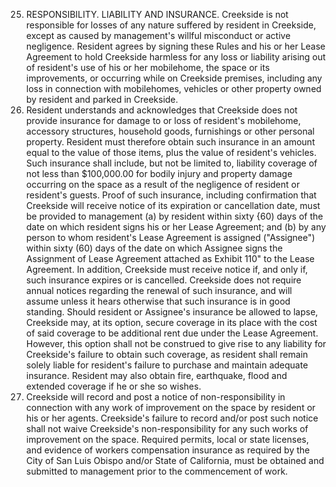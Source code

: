 25. RESPONSIBILITY. LIABILITY AND INSURANCE. Creekside is not responsible for losses of any nature suffered by resident in Creekside, except as caused by management's willful misconduct or active negligence. Resident agrees by signing these Rules and his or her Lease Agreement to hold Creekside harmless for any loss or liability arising out of resident's use of his or her mobilehome, the space or its improvements, or occurring while on Creekside premises, including any loss in connection with mobilehomes, vehicles or other property owned by resident and parked in Creekside.
   1. Resident understands and acknowledges that Creekside does not provide insurance for damage to or loss of resident's mobilehome, accessory structures, household goods, furnishings or other personal property. Resident must therefore obtain such insurance in an amount equal to the value of those items, plus the value of resident's vehicles. Such insurance shall include, but not be limited to, liability coverage of not less than $100,000.00 for bodily injury and property damage occurring on the space as a result of the negligence of resident or resident's guests. Proof of such insurance, including confirmation that Creekside will receive notice of its expiration or cancellation date, must be provided to management (a) by resident within sixty {60) days of the date on which resident signs his or her Lease Agreement; and (b) by any person to whom resident's Lease Agreement is assigned ("Assignee") within sixty (60) days of the date on which Assignee signs the Assignment of Lease Agreement attached as Exhibit 110" to the Lease Agreement. In addition, Creekside must receive notice if, and only if, such insurance expires or is cancelled. Creekside does not require annual notices regarding the renewal of such insurance, and will assume unless it hears otherwise that such insurance is in good standing. Should resident or Assignee's insurance be allowed to lapse, Creekside may, at its option, secure coverage in its place with the cost of said coverage to be additional rent due under the Lease Agreement. However, this option shall not be construed to give rise to any liability for Creekside's failure to obtain such coverage, as resident shall remain solely liable for resident's failure to purchase and maintain adequate insurance. Resident may also obtain fire, earthquake, flood and extended coverage if he or she so wishes.
   2. Creekside will record and post a notice of non-responsibility in connection with any work of improvement on the space by resident or his or her agents. Creekside's failure to record and/or post such notice shall not waive Creekside's non-responsibility for any such works of improvement on the space. Required permits, local or state licenses, and evidence of workers compensation insurance as required by the City of San Luis Obispo and/or State of California, must be obtained and submitted to management prior to the commencement of work.
